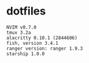 # dotfiles

```
NVIM v0.7.0
tmux 3.2a
alacritty 0.10.1 (2844606)
fish, version 3.4.1
ranger version: ranger 1.9.3
starship 1.0.0
```
